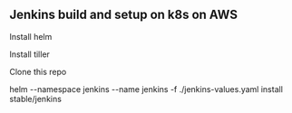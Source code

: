 ## Jenkins build and setup on k8s on AWS

Install helm

Install tiller

Clone this repo

helm --namespace jenkins --name jenkins -f ./jenkins-values.yaml install stable/jenkins
